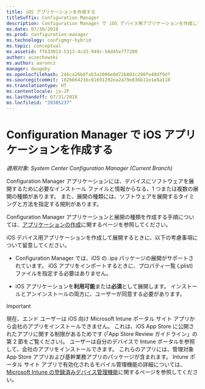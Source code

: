 ```yaml
---
title: iOS アプリケーションを作成する
titleSuffix: Configuration Manager
description: Configuration Manager で iOS デバイス用アプリケーションを作成して展開する方法。
ms.date: 07/30/2018
ms.prod: configuration-manager
ms.technology: configmgr-hybrid
ms.topic: conceptual
ms.assetid: ff633013-5313-4cd3-949c-56d45e777280
author: aczechowski
ms.author: aaroncz
manager: dougeby
ms.openlocfilehash: 246ca26b8fab3a1006e8d72b803c298fe48df9df
ms.sourcegitcommit: 1826664216c61691292ea2a79e836b11e1e8a118
ms.translationtype: HT
ms.contentlocale: ja-JP
ms.lasthandoff: 07/31/2018
ms.locfileid: "39385237"
---
```

# <a name="create-ios-applications-in-configuration-manager"></a>Configuration Manager で iOS アプリケーションを作成する

*適用対象: System Center Configuration Manager (Current Branch)*

Configuration Manager アプリケーションには、デバイスにソフトウェアを展開するために必要なインストール ファイルと情報からなる、1 つまたは複数の展開の種類があります。 また、展開の種類には、ソフトウェアを展開するタイミングと方法を指定する規則があります。  

Configuration Manager アプリケーションと展開の種類を作成する手順については、[アプリケーションの作成](/sccm/apps/deploy-use/create-applications#bkmk_create)に関するページを参照してください。 

iOS デバイス用アプリケーションを作成して展開するときに、以下の考慮事項について留意してください。  

- Configuration Manager では、iOS の .ipa パッケージの展開がサポートされています。 iOS アプリをインポートするときに、プロパティ一覧 (.plist) ファイルを指定する必要はありません。 

- iOS アプリケーションを**利用可能**または**必須**として展開します。 インストールとアンインストールの両方に、ユーザーが同意する必要があります。

> [!IMPORTANT]  
>  現在、エンド ユーザーは iOS 向け Microsoft Intune ポータル サイト アプリから会社のアプリをインストールできません。 これは、iOS App Store に公開されたアプリに関する制限があるためです  (「App Store Review ガイドライン」の第 2 節をご覧ください)。 ユーザーは自分のデバイスで Intune ポータルを参照して、会社のアプリをインストールできます。 これらのアプリには、管理対象 App Store アプリおよび基幹業務アプリのパッケージが含まれます。 Intune ポータル サイト アプリで有効化されるモバイル管理機能の詳細については、[Microsoft Intune の登録済みデバイス管理機能](https://docs.microsoft.com/intune/device-enrollment)に関するページを参照してください。  
